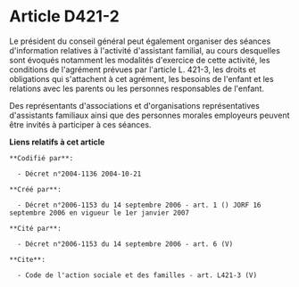 # Article D421-2

Le président du conseil général peut également organiser des séances d'information relatives à l'activité d'assistant
familial, au cours desquelles sont évoqués notamment les modalités d'exercice de cette activité, les conditions de l'agrément
prévues par l'article L. 421-3, les droits et obligations qui s'attachent à cet agrément, les besoins de l'enfant et les
relations avec les parents ou les personnes responsables de l'enfant. 

Des représentants d'associations et d'organisations représentatives d'assistants familiaux ainsi que des personnes morales
employeurs peuvent être invités à participer à ces séances.

**Liens relatifs à cet article**

	**Codifié par**:

	  - Décret n°2004-1136 2004-10-21

	**Créé par**:

	  - Décret n°2006-1153 du 14 septembre 2006 - art. 1 () JORF 16 septembre 2006 en vigueur le 1er janvier 2007

	**Cité par**:

	  - Décret n°2006-1153 du 14 septembre 2006 - art. 6 (V)

	**Cite**:

	  - Code de l'action sociale et des familles - art. L421-3 (V)
